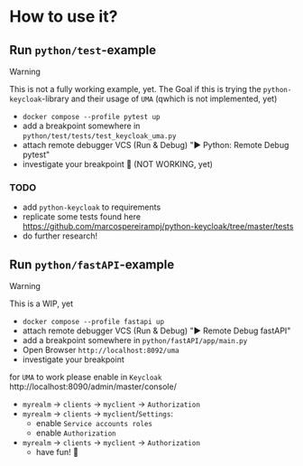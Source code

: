 
# How to use it?

## Run `python/test`-example

> [!WARNING]  
> This is not a fully working example, yet.
> The Goal if this is trying the `python-keycloak`-library and their usage of `UMA` (qwhich is not implemented, yet)

- `docker compose --profile pytest up`
- add a breakpoint somewhere in `python/test/tests/test_keycloak_uma.py`
- attach remote debugger VCS (Run & Debug) "► Python: Remote Debug pytest"
- investigate your breakpoint 🤞 (NOT WORKING, yet)

### TODO

- add `python-keycloak` to requirements
- replicate some tests found here https://github.com/marcospereirampj/python-keycloak/tree/master/tests
- do further research!

## Run `python/fastAPI`-example

> [!WARNING]  
> This is a WIP, yet

- `docker compose --profile fastapi up`
- attach remote debugger VCS (Run & Debug) "► Remote Debug fastAPI"
- add a breakpoint somewhere in `python/fastAPI/app/main.py`
- Open Browser `http://localhost:8092/uma`
- investigate your breakpoint

for `UMA` to work please enable in `Keycloak` http://localhost:8090/admin/master/console/

- `myrealm` -> `clients` -> `myclient` -> `Authorization`
- `myrealm` -> `clients` -> `myclient`/`Settings`:
  - enable `Service accounts roles`
  - enable `Authorization`
- `myrealm` -> `clients` -> `myclient` -> `Authorization`
  - have fun! 🥳

